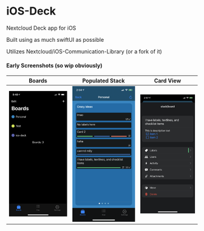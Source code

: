 # iOS-Deck
Nextcloud Deck app for iOS

Built using as much swiftUI as possible

Utilizes Nextcloud/iOS-Communication-Library (or a fork of it)

#### Early Screenshots (so wip obviously)
Boards                     |  Populated Stack              | Card View          |
:-------------------------:|:-------------------------:|:-------------------------:
<img src="https://raw.githubusercontent.com/cbackas/iOS-Deck/main/Assets/Screenshots/boards.PNG" width="300" /> | <img src="https://raw.githubusercontent.com/cbackas/iOS-Deck/main/Assets/Screenshots/stack.w.cards.PNG" width="300" /> | <img src="https://raw.githubusercontent.com/cbackas/iOS-Deck/main/Assets/Screenshots/card.PNG" width="300" />

